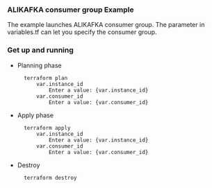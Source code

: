 ### ALIKAFKA consumer group Example

The example launches ALIKAFKA consumer group. The parameter in variables.tf can let you specify the consumer group.

### Get up and running

* Planning phase

		terraform plan 
	    	var.instance_id
	    		Enter a value: {var.instance_id}
			var.consumer_id
  				Enter a value: {var.consumer_id} 
	    

* Apply phase

		terraform apply 
	    	var.instance_id
	    		Enter a value: {var.instance_id}
			var.consumer_id
  				Enter a value: {var.consumer_id} 

* Destroy 

		terraform destroy
